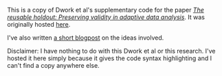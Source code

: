 This is a copy of Dwork et al's supplementary code for the paper *[The reusable holdout: Preserving validity in adaptive data analysis](https://www.sciencemag.org/content/349/6248/636.short)*. It was originally hosted [here](https://www.sciencemag.org/content/suppl/2015/08/05/349.6248.636.DC1/aaa9375_SupportingFile_Other_seq5_v1.py).

I've also written [a short blogpost](http://andyljones.tumblr.com/post/127547085623/holdout-reuse) on the ideas involved.

Disclaimer: I have nothing to do with this Dwork et al or this research. I've hosted it here simply because it gives
the code syntax highlighting and I can't find a copy anywhere else. 
